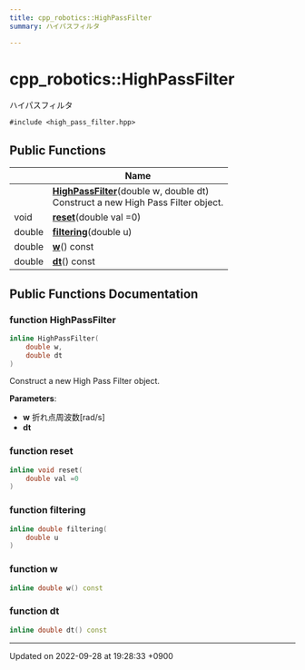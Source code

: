 ```yaml
---
title: cpp_robotics::HighPassFilter
summary: ハイパスフィルタ 

---
```


# cpp_robotics::HighPassFilter



ハイパスフィルタ 


`#include <high_pass_filter.hpp>`

## Public Functions

|                | Name           |
| -------------- | -------------- |
| | **[HighPassFilter](/cpp_robotics/doxybook/Classes/classcpp__robotics_1_1HighPassFilter/#function-highpassfilter)**(double w, double dt)<br>Construct a new High Pass Filter object.  |
| void | **[reset](/cpp_robotics/doxybook/Classes/classcpp__robotics_1_1HighPassFilter/#function-reset)**(double val =0) |
| double | **[filtering](/cpp_robotics/doxybook/Classes/classcpp__robotics_1_1HighPassFilter/#function-filtering)**(double u) |
| double | **[w](/cpp_robotics/doxybook/Classes/classcpp__robotics_1_1HighPassFilter/#function-w)**() const |
| double | **[dt](/cpp_robotics/doxybook/Classes/classcpp__robotics_1_1HighPassFilter/#function-dt)**() const |

## Public Functions Documentation

### function HighPassFilter

```cpp
inline HighPassFilter(
    double w,
    double dt
)
```

Construct a new High Pass Filter object. 

**Parameters**: 

  * **w** 折れ点周波数[rad/s] 
  * **dt** 


### function reset

```cpp
inline void reset(
    double val =0
)
```


### function filtering

```cpp
inline double filtering(
    double u
)
```


### function w

```cpp
inline double w() const
```


### function dt

```cpp
inline double dt() const
```


-------------------------------

Updated on 2022-09-28 at 19:28:33 +0900